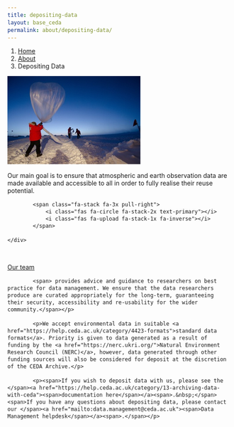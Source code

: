 ```yaml
---
title: depositing-data
layout: base_ceda
permalink: about/depositing-data/
---
```



<ol class="breadcrumb">
<li class="breadcrumb-item" id="breadcrumb-menu-home">
<a href="/">Home</a>
</li>
<li class="breadcrumb-item" id="breadcrumb-menu-about">
<a href="/about/">About</a>
</li>
<li class="breadcrumb-item" id="breadcrumb-menu-accessing-data">Depositing Data
</li> 
</ol>


<div class="row">
<div class="col-md-12">
<div class="row">
<div class="col-4">
<img src="\static\noaa-5hzjvgpg6vo-unsplash-300x0.jpg" class="img-fluid">
</div>
<div class="col-4">
            <p><span>Our main goal is to ensure that atmospheric and earth observation data are made available and accessible to all in order to fully realise their reuse potential.&nbsp;</span></p>
<p></p>
<p><a href="https://www.ceda.ac.uk/about/team/"><span></span></a></p>
    </div>
<div class="col-4 text-right">
        
            <span class="fa-stack fa-3x pull-right">
                <i class="fas fa-circle fa-stack-2x text-primary"></i>
                <i class="fas fa-upload fa-stack-1x fa-inverse"></i>
            </span>
        
    </div>
<br>
<div class="row">
        <p>
            <a href="https://www.ceda.ac.uk/about/team/"><span>Our team</span></a>
            
            <span> provides advice and guidance to researchers on best practice for data management. We ensure that the data researchers produce are curated appropriately for the long-term, guaranteeing their security, accessibility and re-usability for the wider community.</span></p>

            <p>We accept environmental data in suitable <a href="https://help.ceda.ac.uk/category/4423-formats">standard data formats</a>. Priority is given to data generated as a result of funding by the <a href="https://nerc.ukri.org/">Natural Environment Research Council (NERC)</a>, however, data generated through other funding sources will also be considered for deposit at the discretion of the CEDA Archive.</p>

            <p><span>If you wish to deposit data with us, please see the </span><a href="https://help.ceda.ac.uk/category/13-archiving-data-with-ceda"><span>documentation here</span></a><span>.&nbsp;</span><span>If you have any questions about depositing data, please contact our </span><a href="mailto:data.management@ceda.ac.uk"><span>Data Management helpdesk</span></a><span>.</span></p>
        
</div>
</div>
</div>
</div>